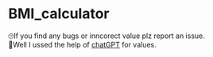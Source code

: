 # BMI_calculator
 🙄If you find any bugs or inncorect value plz report an issue.<br>
 🤷Well I ussed the help of <a href="https://chatgpt.com">chatGPT</a> for values.
